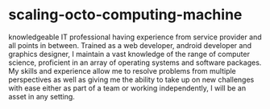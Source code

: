 # scaling-octo-computing-machine
knowledgeable IT professional having experience from service provider and all points in between. Trained as a web developer, android developer and graphics designer,  I maintain a vast knowledge of the range of computer science,  proficient in an array of operating systems and software packages.  My skills and experience allow me to resolve problems from multiple perspectives as well as giving me the ability to take up on new challenges with ease either as part of a team or working independently,  I will be an asset in any setting.
